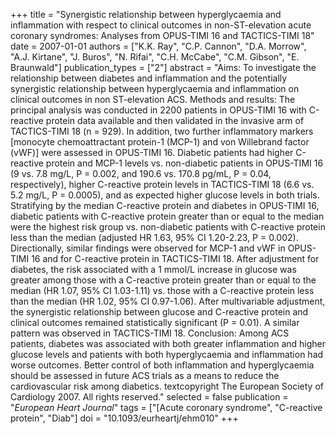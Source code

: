 +++
title = "Synergistic relationship between hyperglycaemia and inflammation with respect to clinical outcomes in non-ST-elevation acute coronary syndromes: Analyses from OPUS-TIMI 16 and TACTICS-TIMI 18"
date = 2007-01-01
authors = ["K.K. Ray", "C.P. Cannon", "D.A. Morrow", "A.J. Kirtane", "J. Buros", "N. Rifai", "C.H. McCabe", "C.M. Gibson", "E. Braunwald"]
publication_types = ["2"]
abstract = "Aims: To investigate the relationship between diabetes and inflammation and the potentially synergistic relationship between hyperglycaemia and inflammation on clinical outcomes in non ST-elevation ACS. Methods and results: The principal analysis was conducted in 2200 patients in OPUS-TIMI 16 with C-reactive protein data available and then validated in the invasive arm of TACTICS-TIMI 18 (n = 929). In addition, two further inflammatory markers [monocyte chemoattractant protein-1 (MCP-1) and von Willebrand factor (vWF)] were assessed in OPUS-TIMI 16. Diabetic patients had higher C-reactive protein and MCP-1 levels vs. non-diabetic patients in OPUS-TIMI 16 (9 vs. 7.8 mg/L, P = 0.002, and 190.6 vs. 170.8 pg/mL, P = 0.04, respectively), higher C-reactive protein levels in TACTICS-TIMI 18 (6.6 vs. 5.2 mg/L, P = 0.0005), and as expected higher glucose levels in both trials. Stratifying by the median C-reactive protein and diabetes in OPUS-TIMI 16, diabetic patients with C-reactive protein greater than or equal to the median were the highest risk group vs. non-diabetic patients with C-reactive protein less than the median (adjusted HR 1.63, 95% CI 1.20-2.23, P = 0.002). Directionally, similar findings were observed for MCP-1 and vWF in OPUS-TIMI 16 and for C-reactive protein in TACTICS-TIMI 18. After adjustment for diabetes, the risk associated with a 1 mmol/L increase in glucose was greater among those with a C-reactive protein greater than or equal to the median (HR 1.07, 95% CI 1.03-1.11) vs. those with a C-reactive protein less than the median (HR 1.02, 95% CI 0.97-1.06). After multivariable adjustment, the synergistic relationship between glucose and C-reactive protein and clinical outcomes remained statistically significant (P = 0.01). A similar pattern was observed in TACTICS-TIMI 18. Conclusion: Among ACS patients, diabetes was associated with both greater inflammation and higher glucose levels and patients with both hyperglycaemia and inflammation had worse outcomes. Better control of both inflammation and hyperglycaemia should be assessed in future ACS trials as a means to reduce the cardiovascular risk among diabetics. textcopyright The European Society of Cardiology 2007. All rights reserved."
selected = false
publication = "*European Heart Journal*"
tags = ["[Acute coronary syndrome", "C-reactive protein", "Diab"]
doi = "10.1093/eurheartj/ehm010"
+++

